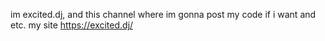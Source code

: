 im excited.dj, and this channel where im gonna post my code if i want and etc.
my site https://excited.dj/
